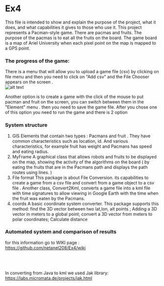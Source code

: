 # Ex4 
This file is intended to show and explain the purpose of the project, what it does, and what capabilities it gives to those who use it.
This project represents a Pacman-style game. There are pacmas and fruits. The purpose of the pacmas is to eat all the fruits on the board.
The game board is a map of Ariel University when each pixel point on the map is mapped to a GPS point.
### The progress of the game:
There is a menu that will allow you to upload a game file (csv) by clicking on file menu and then you need to click on "Add csv" and the File Chooser appears on the screen .<br />
![alt text](http://imagizer.imageshack.com/img924/4943/eXGgwu.png)

Another option is to create a game with the click of the mouse to put pacman and fruit on the screen, you can switch between them in the "Element" menu . then you need to save the game file.
After you chose one of this option you need to run the game and there is 2 option

### System structure 
1. GIS 
Elements that contain two types : Pacmans and fruit . They have common characteristics such as location, id. And various characteristics, for example fruit has weight and Pacmans has speed and eating radius.
2. MyFrame
A graphical class that allows robots and fruits to be displayed on the map, showing the activity of the algorithms on the board ( by eating the fruits that are in the Pacmans path and displays the path routes using lines. )
3. File format
This package is about File Conversion. its capabilities  to create a game from a csv file and convert from a game object to a csv file .
Another class, Convert2Kml, converts a game file into a kml file with time signatures to allow viewing in Google Earth with the time when the fruit was eaten by the Pacmans.
4. coords 
A basic coordinate system converter. This package supports this method:
find the 3D vector between two lat,lon, alt points ; Adding a 3D vector in meters to a global point; convert a 3D vector from meters to polar coordinates; Calculate distance 

### Automated system and comparison of results
for this information go to WIKI page : https://github.com/netanel208/Ex4/wiki
<br />
<br />
<br />
<br />

In converting from Java to kml we used Jak library: https://labs.micromata.de/projects/jak.html 
